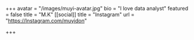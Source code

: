 +++
avatar = "/images/muyi-avatar.jpg"
bio = "I love data analyst"
featured = false
title = "M.K"
[[social]]
title = "Instagram"
url = "https://Instagram.com/muyidon"

+++
